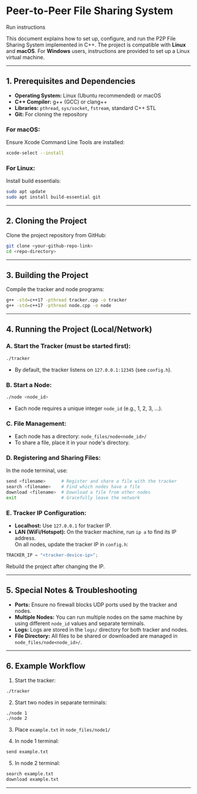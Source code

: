 
# Peer-to-Peer File Sharing System

Run instructions

This document explains how to set up, configure, and run the P2P File Sharing System implemented in C++. The project is compatible with **Linux** and **macOS**. For **Windows** users, instructions are provided to set up a Linux virtual machine.

---

## 1. Prerequisites and Dependencies

- **Operating System:** Linux (Ubuntu recommended) or macOS  
- **C++ Compiler:** g++ (GCC) or clang++  
- **Libraries:** `pthread`, `sys/socket`, `fstream`, standard C++ STL  
- **Git:** For cloning the repository

### For macOS:
Ensure Xcode Command Line Tools are installed:
```bash
xcode-select --install
```

### For Linux:
Install build essentials:
```bash
sudo apt update
sudo apt install build-essential git
```

---

## 2. Cloning the Project

Clone the project repository from GitHub:
```bash
git clone <your-github-repo-link>
cd <repo-directory>
```

---

## 3. Building the Project

Compile the tracker and node programs:
```bash
g++ -std=c++17 -pthread tracker.cpp -o tracker
g++ -std=c++17 -pthread node.cpp -o node
```

---

## 4. Running the Project (Local/Network)

### A. Start the Tracker (must be started first):
```bash
./tracker
```
- By default, the tracker listens on `127.0.0.1:12345` (see `config.h`).

### B. Start a Node:
```bash
./node <node_id>
```
- Each node requires a unique integer `node_id` (e.g., 1, 2, 3, ...).

### C. File Management:
- Each node has a directory: `node_files/node<node_id>/`
- To share a file, place it in your node's directory.

### D. Registering and Sharing Files:
In the node terminal, use:
```bash
send <filename>      # Register and share a file with the tracker
search <filename>    # Find which nodes have a file
download <filename>  # Download a file from other nodes
exit                 # Gracefully leave the network
```

### E. Tracker IP Configuration:
- **Localhost:** Use `127.0.0.1` for tracker IP.  
- **LAN (WiFi/Hotspot):** On the tracker machine, run `ip a` to find its IP address.  
  On all nodes, update the tracker IP in `config.h`:
```cpp
TRACKER_IP = "<tracker-device-ip>";
```
Rebuild the project after changing the IP.

---

## 5. Special Notes & Troubleshooting

- **Ports:** Ensure no firewall blocks UDP ports used by the tracker and nodes.  
- **Multiple Nodes:** You can run multiple nodes on the same machine by using different `node_id` values and separate terminals.  
- **Logs:** Logs are stored in the `logs/` directory for both tracker and nodes.  
- **File Directory:** All files to be shared or downloaded are managed in `node_files/node<node_id>/`.

---

## 6. Example Workflow

1. Start the tracker:
```bash
./tracker
```

2. Start two nodes in separate terminals:
```bash
./node 1
./node 2
```

3. Place `example.txt` in `node_files/node1/`

4. In node 1 terminal:
```bash
send example.txt
```

5. In node 2 terminal:
```bash
search example.txt
download example.txt
```

---
